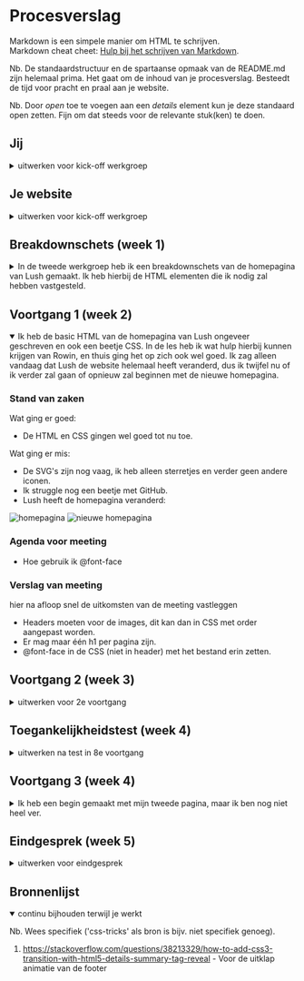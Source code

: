 # Procesverslag
Markdown is een simpele manier om HTML te schrijven.  
Markdown cheat cheet: [Hulp bij het schrijven van Markdown](https://github.com/adam-p/markdown-here/wiki/Markdown-Cheatsheet).

Nb. De standaardstructuur en de spartaanse opmaak van de README.md zijn helemaal prima. Het gaat om de inhoud van je procesverslag. Besteedt de tijd voor pracht en praal aan je website.

Nb. Door *open* toe te voegen aan een *details* element kun je deze standaard open zetten. Fijn om dat steeds voor de relevante stuk(ken) te doen.





## Jij

<details>
<summary>uitwerken voor kick-off werkgroep</summary>

### Auteur:
Jinke Mooy

#### Je startniveau:
Blauw

#### Je focus:
Surface plane
 
</details>





## Je website

<details>
<summary>uitwerken voor kick-off werkgroep</summary>

### Je opdracht:
https://www.lush.com/uk/en

#### Screenshot(s) van de eerste pagina (small screen): 
Welcome to our fresh new look | Lush Fresh Handmade Cosmetics
<img width="289" alt="homepagina" src="https://user-images.githubusercontent.com/94449426/143576893-e94c9b97-a737-4dde-9bb1-70d61217f3f4.png">


#### Screenshot(s) van de tweede pagina (small screen):
Christmas Gifts 2021 | Lush Fresh Handmade Cosmetics
<img width="289" alt="productpagina" src="https://user-images.githubusercontent.com/94449426/143576944-ee1023bc-eff9-4c48-ba82-d8cd95bb49ed.png">

 
</details>



## Breakdownschets (week 1)

<details>
<summary>In de tweede werkgroep heb ik een breakdownschets van de homepagina van Lush gemaakt. Ik heb hierbij de HTML elementen die ik nodig zal hebben vastgesteld.</summary>

### de hele pagina: 
![iPhone 12 Pro Max – 1](https://user-images.githubusercontent.com/94449426/143577103-e67baec6-292f-4124-9406-d7ee8e1febab.png)


### dynamisch deel (bijv menu): 
<img src="images/dummy-plaatje.jpg" width="375px" alt="breakdown van een dynamisch deel">

### wellicht nog een dynamisch deel (bijv filter): 
<img src="images/dummy-plaatje.jpg" width="375px" alt="breakdown van nog een dynamisch deel">

</details>





## Voortgang 1 (week 2)

<details open>
<summary>Ik heb de basic HTML van de homepagina van Lush ongeveer geschreven en ook een beetje CSS. In de les heb ik wat hulp hierbij kunnen krijgen van Rowin, en thuis ging het op zich ook wel goed. Ik zag alleen vandaag dat Lush de website helemaal heeft veranderd, dus ik twijfel nu of ik verder zal gaan of opnieuw zal beginnen met de nieuwe homepagina.</summary>

### Stand van zaken
Wat ging er goed:
 - De HTML en CSS gingen wel goed tot nu toe.
 
 Wat ging er mis:
 - De SVG's zijn nog vaag, ik heb alleen sterretjes en verder geen andere iconen.
 - Ik struggle nog een beetje met GitHub.
 - Lush heeft de homepagina veranderd:
<img width="289" alt="homepagina" src="https://user-images.githubusercontent.com/94449426/143577708-bd1a235a-409a-484f-b868-b3ce5abafad3.png">
<img width="281" alt="nieuwe homepagina" src="https://user-images.githubusercontent.com/94449426/143577718-3528e7e1-5116-4aaa-bec2-c12bebce16a5.png">



### Agenda voor meeting
- Hoe gebruik ik @font-face

### Verslag van meeting
hier na afloop snel de uitkomsten van de meeting vastleggen

- Headers moeten voor de images, dit kan dan in CSS met order aangepast worden.
- Er mag maar één h1 per pagina zijn.
- @font-face in de CSS (niet in header) met het bestand erin zetten.

</details>





## Voortgang 2 (week 3)

<details>
<summary>uitwerken voor 2e voortgang</summary>

### Stand van zaken
Na de voortgang moest ik eigenlijk weer heel veel veranderen omdat ik vaak position: absoluut had gebruikt, en de 2e pagina moest ik nog mee beginnen.


### Agenda voor meeting
- 

### Verslag van meeting
hier na afloop snel de uitkomsten van de meeting vastleggen

- Geen position absolute gebruiken en dingen met margin verplaatsen, maar gewoon flexbox enzo
- Het font moet nog ff gefixt worden
- De img en svg's in de header kunnen in een nav en uit de section
</details>





## Toegankelijkheidstest (week 4)

<details>
<summary>uitwerken na test in 8e voortgang</summary>

### Bevindingen
Lijst met je bevindingen die in de test naar voren kwamen:

#### Voice-Over
Ik vond het erg confusing om Voice-Over alleen al in te stellen, verder ging het bedienen op de website wel oke. De controls waren even wennen, maar het was wel duidelijk welke elementen geselecteerd waren.


#### Parkinson/spierspasmes
Dit was echt intens! Ik kon niet eens goed scrollen en ik klikte ook allemaal dingen aan die ik niet wilde. Lijkt me echt heel lastig om hier dagelijks mee te moeten handelen, en ik begrijp nu ook beter hoe belangrijk de toegankelijkheid van je website kan zijn.


</details>





## Voortgang 3 (week 4)

<details>
<summary>Ik heb een begin gemaakt met mijn tweede pagina, maar ik ben nog niet heel ver.</summary>

### Stand van zaken
Ik vind Github nog steeds best wel lastig, ik heb de namen van mijn mapjes van de images veranderd, maar nu kan ik dit niet in Github veranderen, of ik moet de hele map er opnieuw in zetten maar dat lukt niet in 1 keer want je kan maar 100 bestanden tegelijk erop zetten.


### Agenda voor meeting
- Ik wil weten of ik voor de tweede pagina voor de body een class mag gebruiken i.v.m. de styling.
- Ik wil ook weten of onderwerpen van de surface plane die al in mijn website zitten ook meetellen of dat ik er dan nog 5 extra moet.


### Verslag van meeting

- Ik kan een class gebruiken voor de tweede pagina voor de styling in css.
- Goed kijken naar de surface plane onderwerpen die ik wil toevoegen.
- De onderwerpen van surface plane die al in de website zelf zitten tellen mee.
- Ik moet nog een main en footer toevoegen in HTML om het meer semantisch correct te maken.

</details>





## Eindgesprek (week 5)

<details>
<summary>uitwerken voor eindgesprek</summary>

### Stand van zaken
hier dit ging goed & dit was lastig (neem ook screenshots op van delen van je website en code)

### Screenshot(s)

hier screenshot(s) van je eindresultaat

</details>





## Bronnenlijst

<details open>
<summary>continu bijhouden terwijl je werkt</summary>

Nb. Wees specifiek ('css-tricks' als bron is bijv. niet specifiek genoeg).

1. https://stackoverflow.com/questions/38213329/how-to-add-css3-transition-with-html5-details-summary-tag-reveal - Voor de uitklap animatie van de footer

</details>
